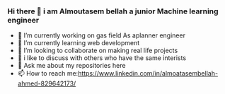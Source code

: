 ### Hi there 👋 i am Almoutasem bellah a junior Machine learning engineer
- 🔭 I’m currently working on gas field As aplanner engineer 
- 🌱 I’m currently learning web development
- 👯 I’m looking to collaborate on making real life projects 
- 🤔 i like to discuss with others who have the same interists
- 💬 Ask me about my repositories here 
- 📫 How to reach me:https://www.linkedin.com/in/almoatasembellah-ahmed-829642173/
<!--
**Almoutasembellah/Almoutasembellah** is a ✨ _special_ ✨ repository because its `README.md` (this file) appears on your GitHub profile.

Here are some ideas to get you started:

- 🔭 I’m currently working on gas field As aplanner engineer 
- 🌱 I’m currently learning Machine learning with Tensorflow
- 👯 I’m looking to collaborate on making real life projects 
- 🤔 I’m looking for help with ...
- 💬 Ask me about my repositories here 
- 📫 How to reach me:https://www.linkedin.com/in/almoatasembellah-ahmed-829642173/
- ..
-->
